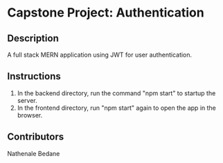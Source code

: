 # Capstone Project: Authentication

## Description

A full stack MERN application using JWT for user authentication.

## Instructions

1. In the backend directory, run the command "npm start" to startup the server.
2. In the frontend directory, run "npm start" again to open the app in the browser.

## Contributors

Nathenale Bedane
